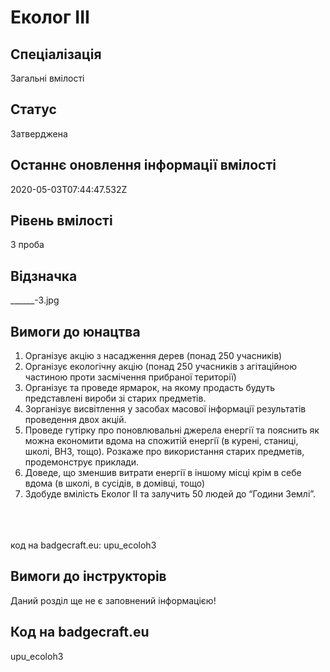 # Еколог ІІІ

## Спеціалізація

Загальні вмілості

## Статус

Затверджена

## Останнє оновлення інформації вмілості

2020-05-03T07:44:47.532Z

## Рівень вмілості

3 проба

## Відзначка

______-3.jpg

## Вимоги до юнацтва

<ol><li>Організує акцію з насадження дерев (понад 250 учасників)</li><li>Організує екологічну акцію (понад 250 учасників з агітаційною частиною проти засмічення прибраної території)</li><li>Організує та проведе ярмарок, на якому продасть будуть представлені вироби зі старих предметів.</li><li>Зорганізує висвітлення у засобах масової інформації результатів проведення двох акцій.</li><li>Проведе гутірку про поновлювальні джерела енергії та пояснить як можна економити вдома на спожитій енергії (в курені, станиці, школі, ВНЗ, тощо). Розкаже про використання старих предметів, продемонструє приклади.</li><li>Доведе, що зменшив витрати енергії в іншому місці крім в себе вдома (в школі, в сусідів, в домівці, тощо)</li><li>Здобуде вмілість Еколог ІІ та залучить 50 людей до “Години Землі”.</li></ol><br><span><br><br></span>код на badgecraft.eu: upu_ecoloh3<br>

## Вимоги до інструкторів

Даний розділ ще не є заповнений інформацією!

## Код на badgecraft.eu

upu_ecoloh3
